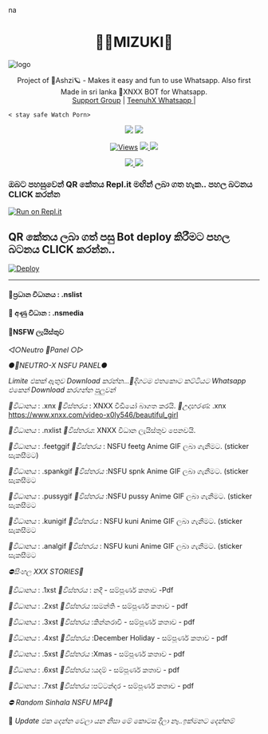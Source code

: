 na<h1 align="center"><b> 🧚‍♂️MIZUKI🔞  </b></h1>

![logo](https://telegra.ph/file/81e95f82feec6f1465eba.jpg)




<p align="center">
    Project of  🔞Ashzi🪐 - Makes it easy and fun to use Whatsapp. Also first Made in sri lanka 🔞XNXX BOT for Whatsapp.
    <br>
        <a href="https://chat.whatsapp.com/GTgqgMTo7FoJ1GqdijshsX">Support Group</a> |
        <a href="https://Wa.me/+94766598862">TeenuhX Whatsapp </a> |
        
    < stay safe Watch Porn>
</p>
<p align="center">
  <a href="https://github.com/xneon2/NAUGHTY-HATZU">
    <img src="https://img.shields.io/docker/pulls/fusuf/whatsasena?style=flat-square"/></a>
  
  </a>
  <a href="https://github.com/xneon2/NAUGHTY-HATZU">
    <img src="https://img.shields.io/docker/image-size/fusuf/whatsasena?style=flat-square">
    
  </a>
</p>

<p align="center">
  <a href="https://github.com/xneon2/NAUGHTY-HATZU">
    <img src="https://hits.seeyoufarm.com/api/count/incr/badge.svg?url=https%3A%2F%2Fgithub.com%2Fxneon2%2FNAUGHTY-HATZU&count_bg=%2379C83D&title_bg=%23555555&icon=gitpod.svg&icon_color=%23E7E7E7&title=Views&edge_flat=false" alt="Views"/></a>
  
  </a>
  <a href="https://github.com/xneon2/NAUGHTY-HATZU/fork">
    <img src="https://img.shields.io/github/forks/xneon2/NAUGHTY-HATZU?label=Fork&style=social">
    
  </a>
  <a href="https://github.com/xneon2/NAUGHTY-HATZU/stargazers">
    <img src="https://img.shields.io/github/stars/xneon2/NAUGHTY-HATZU?style=social">
  </a>
</p>

<p align="center">
  <a href="httsp://github.com/xneon2/NAUGHTY-HATZU">
    <img src="https://img.shields.io/github/repo-size/phaticusthiccy/WhatsAsenaDuplicated?color=purple&label=Repo%20Boyutu&style=plastic">

  </a>
  <a href="https://wa.me/94786598862">
    <img src="https://img.shields.io/badge/Contact%20Me%20On%20Whatsapp-Teenuh%20AX%20-purple&style=plastic">

  </a>
</p>

### ඔබට පහසුවෙන් QR කේතය Repl.it මඟින් ලබා ගත හැක.. පහල බටනය CLICK කරන්න

[![Run on Repl.it](https://repl.it/badge/github/quiec/whatsasena)](https://replit.com/@tenuh/NeotroWA-XQR?v=1)

## QR කේතය ලබා ගත් පසු Bot deploy කිරීමට පහල බටනය CLICK කරන්න..
[![Deploy](https://www.herokucdn.com/deploy/button.svg)](https://heroku.com/deploy?template=https://github.com/xneon2/NAUGHTY-HATZU)

---------------------------------
#### 🔞ප්‍රධාන විධානය : .nslist

#### 🔞 අණු විධාන : .nsmedia

#### 🔞NSFW ලැයිස්තුව

*◁○Neutro 🔞Panel ○▷*

*●🔞NEUTRO-X NSFU PANEL●*

_Limite එකක් ඇතුව Download කරන්න...🙂දිගටම එතකොට කට්ටියට Whatsapp එකෙන් Download කරගන්න පුලුවන්_

*🚫විධානය* : .xnx 
*🔞විස්තරය* : XNXX වීඩීයෝ බාගත කරයි.
*📵උදාහරණ:* .xnx https://www.xnxx.com/video-x0ly546/beautiful_girl

*🚫විධානය* : .nxlist
*📵විස්තරය*: XNXX විධාන ලැයිස්තුව පෙනවයි.

*🚫විධානය* : .feetggif
*🔞විස්තරය* : NSFU feetg Anime GIF ලබා ගැනීමට. (sticker සැකසීමට)

*🚫විධානය* : .spankgif
*🔞විස්තරය* :NSFU spnk Anime GIF ලබා ගැනීමට. (sticker සැකසීමට

*🚫විධානය* : .pussygif
*🔞විස්තරය* :NSFU pussy Anime GIF ලබා ගැනීමට. (sticker සැකසීමට

*🚫විධානය* :  .kunigif
*🔞විස්තරය* : NSFU kuni Anime GIF ලබා ගැනීමට. (sticker සැකසීමට

*🚫විධානය* : .analgif
*🔞විස්තරය* : NSFU kuni Anime GIF ලබා ගැනීමට. (sticker සැකසීමට

*⛔සිංහල XXX STORIES🙇*

*🚫විධානය* : .1xst
*📂විස්තරය* : නදී - සම්පූර්ණ කතාව -Pdf

*🚫විධානය* : .2xst
*📂විස්තරය* :සමන්ති - සම්පූර්ණ කතාව - pdf

*🚫විධානය* : .3xst
*📂විස්තරය* :කින්නරාවි - සම්පූර්ණ කතාව - pdf

*🚫විධානය* : .4xst
*📂විස්තරය* :December Holiday - සම්පූර්ණ කතාව - pdf

*🚫විධානය* : .5xst
*📂විස්තරය* :Xmas - සම්පූර්ණ කතාව - pdf

*🚫විධානය* : .6xst
*📂විස්තරය* :යදම් - සම්පූර්ණ කතාව - pdf

*🚫විධානය* : .7xst
*📂විස්තරය* :පට්ටන්දර - සම්පූර්ණ කතාව - pdf

*⛔ Random Sinhala NSFU MP4🙇*

📵 _Update එක දෙන්න වෙලා යන නිසා මේ කොටස දීලා නෑ..ඉක්මනට දෙන්නම්_
